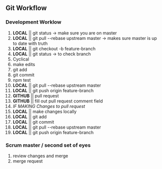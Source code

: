 ## Git Workflow

### Development Worklow

1. **LOCAL** || git status -> make sure you are on master
1. **LOCAL** || git pull --rebase upstream master -> makes sure master is up to date with truth
1. **LOCAL** || git checkout -b feature-branch
1. **LOCAL** || git status -> to check branch
1. Cyclical
  2. make edits
  3. git add
  4. git commit
  5. npm test
1. **LOCAL** || git pull --rebase upstream master
1. **LOCAL** || git push origin feature-branch
1. **GITHUB** || pull request
1. **GITHUB** || fill out pull request comment field
1. *IF MAKING Changes to pull request*
  1. **LOCAL** || make changes locally
  1. **LOCAL** || git add
  1. **LOCAL** || git commit
  1. **LOCAL** || git pull --rebase upstream master
  1. **LOCAL** || git push origin feature-branch


### Scrum master / second set of eyes
1. review changes and merge
1. merge request
